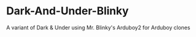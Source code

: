 # Dark-And-Under-Blinky
A variant of Dark &amp; Under using Mr. Blinky's Arduboy2 for Arduboy clones
